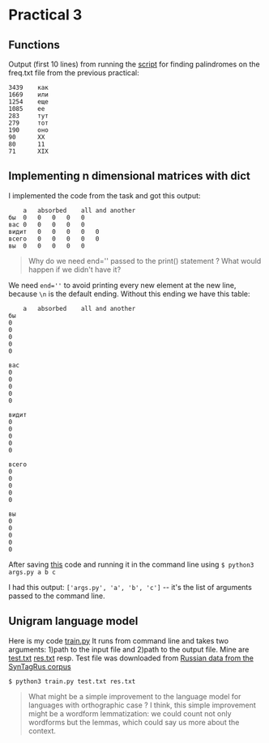 # Practical 3
## Functions
Output (first 10 lines) from running the [script](https://github.com/Veranchos/ftyers.github.io/blob/master/2018-komp-ling/practicals/Practical%203/palindrome.py) for finding palindromes 
on the freq.txt file from the previous practical:
```
3439    как  
1669    или  
1254    еще  
1085    ее  
283     тут  
279     тот  
190     оно  
90      XX  
80      11  
71      XIX  
```

## Implementing n dimensional matrices with dict

I implemented the code from the task and got this output:
```
	a	absorbed	all	and	another
бы	0	0	0	0	0	
вас	0	0	0	0	0	
видит	0	0	0	0	0	
всего	0	0	0	0	0	
вы	0	0	0	0	0	
```
>Why do we need end='' passed to the print() statement ? What would happen if we didn't have it?

We need ```end=''``` to avoid printing every new element at the new line, because ```\n``` is the default ending.
Without this ending we have this table:
```
	a	absorbed	all	and	another
бы	
0	
0	
0	
0	
0	

вас	
0	
0	
0	
0	
0	

видит	
0	
0	
0	
0	
0	

всего	
0	
0	
0	
0	
0	

вы	
0	
0	
0	
0	
0	

```
After saving [this](https://github.com/Veranchos/ftyers.github.io/blob/master/2018-komp-ling/practicals/Practical%203/args.py) code and running it in the command line using
```$ python3 args.py a b c ```

I had this output:
```['args.py', 'a', 'b', 'c']```
-- it's the list of arguments passed to the command line.

## Unigram language model
Here is my code [train.py](https://github.com/Veranchos/ftyers.github.io/blob/master/2018-komp-ling/practicals/Practical%203/train.py) It runs from command line and takes two arguments: 1)path to the input file and 2)path to the output file. Mine are [test.txt](https://github.com/Veranchos/ftyers.github.io/blob/master/2018-komp-ling/practicals/Practical%203/test.txt) [res.txt](https://github.com/Veranchos/ftyers.github.io/blob/master/2018-komp-ling/practicals/Practical%203/res.txt) resp. Test file was downloaded from [Russian data from the SynTagRus corpus](https://github.com/UniversalDependencies/UD_Russian-SynTagRus/blob/master/ru_syntagrus-ud-test.conllu)
``` 
$ python3 train.py test.txt res.txt
```
>What might be a simple improvement to the language model for languages with orthographic case ?
I think, this simple improvement might be a wordform lemmatization: we could count not only wordforms but the lemmas, which could say us more about the context. 
